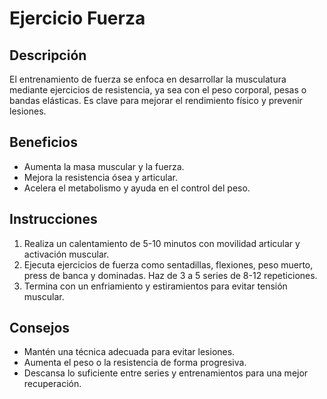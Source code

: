 # Ejercicio Fuerza

## Descripción
El entrenamiento de fuerza se enfoca en desarrollar la musculatura mediante ejercicios de resistencia, ya sea con el peso corporal, pesas o bandas elásticas. Es clave para mejorar el rendimiento físico y prevenir lesiones.

## Beneficios
- Aumenta la masa muscular y la fuerza.
- Mejora la resistencia ósea y articular.
- Acelera el metabolismo y ayuda en el control del peso.

## Instrucciones
1. Realiza un calentamiento de 5-10 minutos con movilidad articular y activación muscular.
2. Ejecuta ejercicios de fuerza como sentadillas, flexiones, peso muerto, press de banca y dominadas. Haz de 3 a 5 series de 8-12 repeticiones.
3. Termina con un enfriamiento y estiramientos para evitar tensión muscular.

## Consejos
- Mantén una técnica adecuada para evitar lesiones.
- Aumenta el peso o la resistencia de forma progresiva.
- Descansa lo suficiente entre series y entrenamientos para una mejor recuperación.